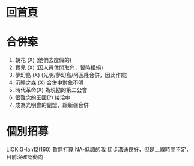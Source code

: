 [回首頁](首頁.md)
===
# 合併案
1. 朝花 (X) (他們去度假的)
2. 寶兒 (X) (因人員休閒取向，暫時拒絕)
3. 夢幻島 (X) (光明/夢幻島/阿瓦隆合併，因此作罷)
4. 沉睡之森 (X) 合併中對象不明
5. 時代革命(X) 為現勘的第二公會
6. 很難念的王國(?) 接洽中
7. 成為光明會的副盟，跟新疆合併

# 個別招募
LIOKIG-lan12(160) 暫無打算
NA-低調的我 初步溝通良好，但是上線時間不定，目前沒確認動向
